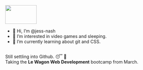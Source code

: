 <img height="60px" width="100px" src="https://www.pikpng.com/pngl/b/577-5777208_hello-transparent-tumblr-sign-clipart.png">
<ul>
  <li>👋 Hi, I’m @jess-nash</li>
  <li>👀 I’m interested in video games and sleeping.</li>
  <li>🌱 I’m currently learning about git and CSS.</li>
 </ul>
<br>
Still settling into Github. 😴 🦵
<br> 
Taking the <strong>Le Wagon Web Development</strong> bootcamp from March. 
